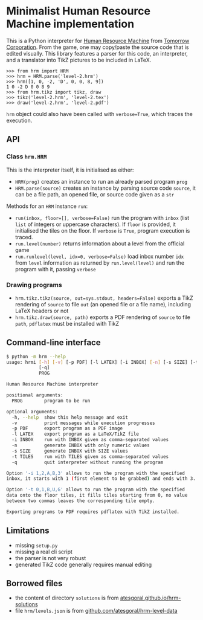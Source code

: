 # Minimalist Human Resource Machine implementation

This is a Python interpreter for [Human Resource Machine](http://tomorrowcorporation.com/humanresourcemachine) from [Tomorrow Corporation](http://tomorrowcorporation.com).
From the game, one may copy/paste the source code that is edited visually.
This library features a parser for this code, an interpreter, and a translator into TikZ pictures to be included in LaTeX.

```pycon
>>> from hrm import HRM
>>> hrm = HRM.parse('level-2.hrm')
>>> hrm([1, 0, -2, 'D', 0, 0, 8, 9])
1 0 -2 D 0 0 8 9
>>> from hrm.tikz import tikz, draw
>>> tikz('level-2.hrm', 'level-2.tex')
>>> draw('level-2.hrm', 'level-2.pdf')
```

`hrm` object could also have been called with `verbose=True`, which traces the execution.

## API

### Class `hrm.HRM`

This is the interpreter itself, it is initialised as either:

 * `HRM(prog)`
   creates an instance to run an already parsed program `prog`
 * `HRM.parse(source)`
   creates an instance by parsing source code `source`,
   it can be a file path, an opened file, or source code given as a `str`

Methods for an `HRM` instance `run`:

 * `run(inbox, floor=[], verbose=False)`
   run the program with `inbox` (list `list` of integers or uppercase characters).
   If `floor` is provided, it initialised the tiles on the floor.
   If `verbose` is `True`, program execution is traced.
 * `run.level(number)`
   returns information about a level from the official game
 * `run.runlevel(level, idx=0, verbose=False)`
   load inbox number `idx` from `level` information as returned by `run.level(level)`
   and run the program with it, passing `verbose`

### Drawing programs

 * `hrm.tikz.tikz(source, out=sys.stdout, headers=False)`
   exports a TikZ rendering of `source` to file `out` (an opened file
   or a file name), including LaTeX headers or not
 * `hrm.tikz.draw(source, path)`
   exports a PDF rendering of `source` to file `path`,
   `pdflatex` must be installed with TikZ

## Command-line interface

```bash
$ python -m hrm --help
usage: hrmi [-h] [-v] [-p PDF] [-l LATEX] [-i INBOX] [-n] [-s SIZE] [-t TILES]
            [-q]
            PROG

Human Resource Machine interpreter

positional arguments:
  PROG        program to be run

optional arguments:
  -h, --help  show this help message and exit
  -v          print messages while execution progresses
  -p PDF      export program as a PDF image
  -l LATEX    export program as a LaTeX/TikZ file
  -i INBOX    run with INBOX given as comma-separated values
  -n          generate INBOX with only numeric values
  -s SIZE     generate INBOX with SIZE values
  -t TILES    run with TILES given as comma-separated values
  -q          quit interpreter without running the program

Option '-i 1,2,A,B,3' allows to run the program with the specified
inbox, it starts with 1 (first element to be grabbed) and ends with 3.

Option '-t 0,1,B,U,G' allows to run the program with the specified
data onto the floor tiles, it fills tiles starting from 0, no value
between two commas leaves the corresponding tile empty.

Exporting programs to PDF requires pdflatex with TikZ installed.
```

## Limitations

 * missing `setup.py`
 * missing a real cli script
 * the parser is not very robust
 * generated TikZ code generally requires manual editing

## Borrowed files

 * the content of directory `solutions` is from
   [atesgoral.github.io/hrm-solutions](http://atesgoral.github.io/hrm-solutions)
 * file `hrm/levels.json` is from 
   [github.com/atesgoral/hrm-level-data](http://github.com/atesgoral/hrm-level-data)
